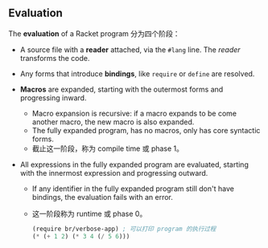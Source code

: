 ## Evaluation

The **evaluation** of a Racket program 分为四个阶段：

- A source file with a **reader** attached, via the `#lang` line. The *reader* transforms the code.

- Any forms that introduce **bindings**, like `require` or `define` are resolved.

- **Macros** are expanded, starting with the outermost forms and progressing inward.

  - Macro expansion is recursive: if a macro expands to be come another macro, the new macro is also expanded.
  - The fully expanded program, has no macros, only has core syntactic forms.
  - 截止这一阶段，称为 compile time 或 phase 1。

- All expressions in the fully expanded program are evaluated, starting with the innermost expression and progressing outward.

  - If any identifier in the fully expanded program still don't have bindings, the evaluation fails with an error.

  - 这一阶段称为 runtime 或 phase 0。

    ```scheme
    (require br/verbose-app) ; 可以打印 program 的执行过程
    (* (+ 1 2) (* 3 4 (/ 5 6)))
    ```

    

